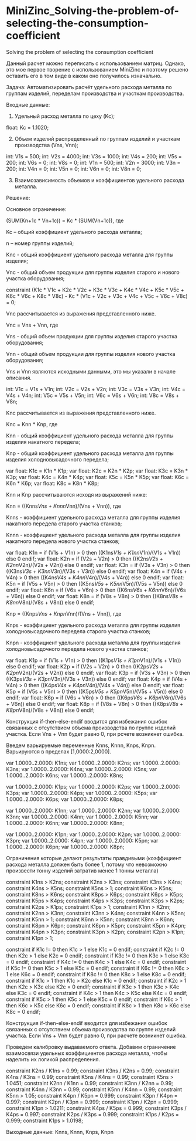 # MiniZinc_Solving-the-problem-of-selecting-the-consumption-coefficient
Solving the problem of selecting the consumption coefficient

Данный расчет можно переписать с использованием матриц. Однако, это мое первое творение с использованием MiniZinc и поэтому решено оставить его в том виде в каком оно получилось изначально.

Задача: Автоматизировать расчёт удельного расхода металла по группам изделий, переделам производства и участкам производства.

Входные данные: 

1) Удельный расход металла по цеху (Kc);

float: Kc = 1.1020;

2) Объем изделий распределенный по группам изделий и участкам производства (Vns, Vnn);

int: V1s = 500;
int: V2s = 4000;
int: V3s = 1000;
int: V4s = 200;
int: V5s = 200;
int: V6s = 0;
int: V8s = 0;
int: V1n = 500;
int: V2n = 3000;
int: V3n = 200;
int: V4n = 0;
int: V5n = 0;
int: V6n = 0;
int: V8n = 0;

3) Взаимозависимость объемов и коэффициентов удельного расхода металла.

Решение:

Основное ограничение:

(SUM(Kn+1c * Vn+1c)) = Kc * (SUM(Vn+1c)), где

Kc – общий коэффициент удельного расхода металла;

n – номер группы изделий;

Knc - общий коэффициент удельного расхода металла для группы изделия;

Vnc - общий объем продукции для группы изделия старого и нового участка оборудования;

constraint (K1c * V1c + K2c * V2c + K3c * V3c + K4c * V4c + K5c * V5c + K6c * V6c + K8c * V8c) - Kc * (V1c + V2c + V3c + V4c + V5c + V6c + V8c) = 0;

Vnc рассчитывается из выражения представленного ниже.

Vnc = Vns + Vnn, где

Vns - общий объем продукции для группы изделия старого участка оборудования;

Vnn - общий объем продукции для группы изделия нового участка оборудования;

Vns и Vnn являются исходными данными, это мы указали в начале описания.

int: V1c = V1s + V1n;
int: V2c = V2s + V2n;
int: V3c = V3s + V3n;
int: V4c = V4s + V4n;
int: V5c = V5s + V5n;
int: V6c = V6s + V6n;
int: V8c = V8s + V8n;

Knc рассчитывается из выражения представленного ниже.

Knc = Knn * Knp, где

Knn - общий коэффициент удельного расхода металла для группы изделия накатного передела;

Knp - общий коэффициент удельного расхода металла для группы изделия холодновысадочного передела;
	
var float: K1c = K1n * K1p;
var float: K2c = K2n * K2p;
var float: K3c = K3n * K3p;
var float: K4c = K4n * K4p;
var float: K5c = K5n * K5p;
var float: K6c = K6n * K6p;
var float: K8c = K8n * K8p;

Knn и Knp рассчитываются исходя из выражений ниже:

Knn = ((Knns*Vns + Knnn*Vnn)/(Vns + Vnn)), где

Knns -  коэффициент удельного расхода металла для группы изделия накатного передела старого участка станков;

Knnn -  коэффициент удельного расхода металла для группы изделия накатного передела нового участка станков;

var float: K1n = if (V1s + V1n) > 0 then ((K1ns*V1s + K1nn*V1n)/(V1s + V1n)) else 0 endif;
var float: K2n = if (V2s + V2n) > 0 then ((K2ns*V2s + K2nn*V2n)/(V2s + V2n)) else 0 endif;
var float: K3n = if (V3s + V3n) > 0 then ((K3ns*V3s + K3nn*V3n)/(V3s + V3n)) else 0 endif;
var float: K4n = if (V4s + V4n) > 0 then ((K4ns*V4s + K4nn*V4n)/(V4s + V4n)) else 0 endif;
var float: K5n = if (V5s + V5n) > 0 then ((K5ns*V5s + K5nn*V5n)/(V5s + V5n)) else 0 endif;
var float: K6n = if (V6s + V6n) > 0 then ((K6ns*V6s + K6nn*V6n)/(V6s + V6n)) else 0 endif;
var float: K8n = if (V8s + V8n) > 0 then ((K8ns*V8s + K8nn*V8n)/(V8s + V8n)) else 0 endif;

Knp = ((Knps*Vns + Knpn*Vnn)/(Vns + Vnn)), где

Knps - коэффициент удельного расхода металла для группы изделия холодновысадочного передела старого участка станков;

Knpn - коэффициент удельного расхода металла для группы изделия холодновысадочного передела нового участка станков;

var float: K1p = if (V1s + V1n) > 0 then ((K1ps*V1s + K1pn*V1n)/(V1s + V1n)) else 0 endif;
var float: K2p = if (V2s + V2n) > 0 then ((K2ps*V2s + K2pn*V2n)/(V2s + V2n)) else 0 endif;
var float: K3p = if (V3s + V3n) > 0 then ((K3ps*V3s + K3pn*V3n)/(V3s + V3n)) else 0 endif;
var float: K4p = if (V4s + V4n) > 0 then ((K4ps*V4s + K4pn*V4n)/(V4s + V4n)) else 0 endif;
var float: K5p = if (V5s + V5n) > 0 then ((K5ps*V5s + K5pn*V5n)/(V5s + V5n)) else 0 endif;
var float: K6p = if (V6s + V6n) > 0 then ((K6ps*V6s + K6pn*V6n)/(V6s + V6n)) else 0 endif;
var float: K8p = if (V8s + V8n) > 0 then ((K8ps*V8s + K8pn*V8n)/(V8s + V8n)) else 0 endif;

Конструкция if-then-else-endif вводится для избежания ошибок связанных с отсутствием объема производства по группе изделий участка. Если  Vns + Vnn будет равно 0, при рсчете возникнет ошибка.

Введем варьируемые переменные Knns, Knnn, Knps, Knpn. Варьируются в пределах [1,0000:2,0000].

var 1.0000..2.0000: K1ns;
var 1.0000..2.0000: K2ns;
var 1.0000..2.0000: K3ns;
var 1.0000..2.0000: K4ns;
var 1.0000..2.0000: K5ns;
var 1.0000..2.0000: K6ns;
var 1.0000..2.0000: K8ns;

var 1.0000..2.0000: K1ps;
var 1.0000..2.0000: K2ps;
var 1.0000..2.0000: K3ps;
var 1.0000..2.0000: K4ps;
var 1.0000..2.0000: K5ps;
var 1.0000..2.0000: K6ps;
var 1.0000..2.0000: K8ps;

var 1.0000..2.0000: K1nn;
var 1.0000..2.0000: K2nn;
var 1.0000..2.0000: K3nn;
var 1.0000..2.0000: K4nn;
var 1.0000..2.0000: K5nn;
var 1.0000..2.0000: K6nn;
var 1.0000..2.0000: K8nn;

var 1.0000..2.0000: K1pn;
var 1.0000..2.0000: K2pn;
var 1.0000..2.0000: K3pn;
var 1.0000..2.0000: K4pn;
var 1.0000..2.0000: K5pn;
var 1.0000..2.0000: K6pn;
var 1.0000..2.0000: K8pn;


Ограничения которые делают результаты правдивыми (коэффициент расхода металла должен быть более 1, потому что невозможно произвести тонну изделий затратив менее 1 тонны металла)

constraint K1ns > K2ns;
constraint K2ns > K3ns;
constraint K3ns > K4ns;
constraint K4ns > K5ns;
constraint K5ns > 1;
constraint K6ns > K5ns;
constraint K8ns > K6ns;
constraint K8ps > K6ps;
constraint K6ps > K5ps;
constraint K5ps > K4ps;
constraint K4ps > K3ps;
constraint K3ps > K2ps;
constraint K2ps > K1ps;
constraint K1ps > 1;
constraint K1nn > K2nn;
constraint K2nn > K3nn;
constraint K3nn > K4nn;
constraint K4nn > K5nn;
constraint K5nn > 1;
constraint K6nn > K5nn;
constraint K8nn > K6nn;
constraint K8pn > K6pn;
constraint K6pn > K5pn;
constraint K5pn > K4pn;
constraint K4pn > K3pn;
constraint K3pn > K2pn;
constraint K2pn > K1pn;
constraint K1pn > 1;

constraint if K1c != 0 then K1c > 1 else K1c = 0 endif;
constraint if K2c != 0 then K2c > 1 else K2c = 0 endif;
constraint if K3c != 0 then K3c > 1 else K3c = 0 endif;
constraint if K4c != 0 then K4c > 1 else K4c = 0 endif;
constraint if K5c != 0 then K5c > 1 else K5c = 0 endif;
constraint if K6c != 0 then K6c > 1 else K6c = 0 endif;
constraint if K8c != 0 then K8c > 1 else K8c = 0 endif;
constraint if K1c > 1 then K1c > K2c else K1c = 0 endif;
constraint if K2c > 1 then K2c > K3c else K2c = 0 endif;
constraint if K3c > 1 then K3c > K4c else K3c = 0 endif;
constraint if K4c > 1 then K4c > K5c else K4c = 0 endif;
constraint if K5c > 1 then K5c > 1 else K5c = 0 endif;
constraint if K6c > 1 then K6c > K5c else K6c = 0 endif;
constraint if K8c > 1 then K8c > K6c else K8c = 0 endif;

Конструкция if-then-else-endif вводится для избежания ошибок связанных с отсутствием объема производства по группе изделий участка. Если  Vns + Vnn будет равно 0, при расчете возникнет ошибка.

Проведем калибровку выдаваемого ответа. Добавим ограничение взаимосвязи удельных коэффициентов расхода металла, чтобы наделить их логикой распределения.

constraint K2ns / K1ns = 0.99;
constraint K3ns / K2ns = 0.99;
constraint K4ns / K3ns = 0.99;
constraint K5ns / K4ns = 0.99;
constraint K5ns > 1.0451;
constraint K2nn / K1nn = 0.99;
constraint K3nn / K2nn = 0.99;
constraint K4nn / K3nn = 0.99;
constraint K5nn / K4nn = 0.99;
constraint K5nn > 1.05;
constraint K4pn / K5pn = 0.999;
constraint K3pn / K4pn = 0.997;
constraint K2pn / K3pn = 0.999;
constraint K1pn / K2pn = 0.999;
constraint K1pn > 1.0211;
constraint K4ps / K5ps = 0.999;
constraint K3ps / K4ps = 0.997;
constraint K2ps / K3ps = 0.999;
constraint K1ps / K2ps = 0.999;
constraint K1ps > 1.0198;

Выходные данные:  Knns, Knnn, Knps, Knpn
